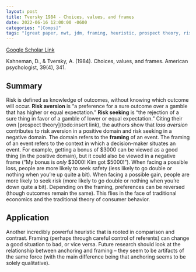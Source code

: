 ```yaml
---
layout: post
title: Tversky 1984 - Choices, values, and frames
date: 2022-06-16 12:00:00 -0600
categories: "[Comps]"
tags: "[great paper, nwt, jdm, framing, heuristic, prospect theory, risk]"
---
```


[Google Scholar Link](https://scholar.google.com/scholar?hl=en&as_sdt=0%2C45&q=choices+value+and+frames&btnG=)

Kahneman, D., & Tversky, A. (1984). Choices, values, and frames. American psychologist, 39(4), 341.

## Summary
Risk is defined as knowledge of outcomes, without knowing which outcome will occur.  **Risk aversion** is “a preference for a sure outcome over a gamble that has higher or equal expectation.”  **Risk seeking** is “the rejection of a sure thing in favor of a gamble of lower or equal expectation.”  Citing their own [prospect theory](todo:insert link), the authors show that _loss aversion_ contributes to risk aversion in a positive domain and risk seeking in a negative domain.  The domain refers to the **framing** of an event.  The framing of an event refers to the context in which a decision-maker situates an event.  For example, getting a bonus of $3000 can be viewed as a good thing (in the positive domain), but it could also be viewed in a negative frame (“My bonus is _only_ $3000!  Kim got $5000!”).  When facing a possible loss, people are more likely to seek safety (less likely to go double or nothing when you’re up quite a bit).  When facing a possible gain, people are more likely to seek risk (more likely to go double or nothing when you’re down quite a bit).  Depending on the framing, preferences can be reversed (though outcomes remain the same).  This flies in the face of traditional economics and the traditional theory of consumer behavior.

## Application
Another incredibly powerful heuristic that is rooted in comparison and contrast.  Framing (perhaps through careful control of referents) can change a good situation to bad, or vice versa.  Future research should look at the relationship between anchoring and framing – they seem to be artifacts of the same force (with the main difference being that anchoring seems to be solely qualitative).  
